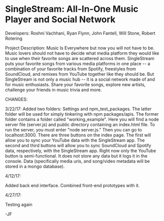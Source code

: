 # SingleStream: All-In-One Music Player and Social Network

Developers: Roshni Vachhani, Ryan Flynn, John Fantell, Will Stone, Robert Rotering

Project Description: Music Is Everywhere but now you will not have to be. Music lovers should not have to decide what media platform they would like to use when their favorite songs are scattered across them. SingleStream puts your favorite songs from various media platforms in one place -- a combination of your favorite tracks from Spotify, freestyles from SoundCloud, and remixes from YouTube together like they should be. But SingleStream is not only a music hub -- it is a social network made of and for music enthusiasts. Share your favorite songs, explore new artists, challenge your friends in music trivia and more.


CHANGES:

3/22/17: Added two folders: Settings and npm_test_packages. The latter folder will be used for simply tinkering with npm packages/apis. The former folder contains a folder called "working_example". Here you will find a node server file (server.js) and public directory containing an index.html file. To run the server, you must enter "node server.js." Then you can go to localhost:3000. There are three buttons on the index page. The first will allow you to sync your YouTube data with the SingleStream app. The second and third buttons will allow you to sync SoundCloud and Spotify data, respectively, with the SingleStream app. Right now only the YouTube button is semi-functional. It does not store any data but it logs it in the console. Data (specifically media uris, and song/video metadata will be stored in a mongo database).


4/12/17:

Added back end interface. Combined front-end prototypes with it.

4/27/17:

Testing again

-JF
